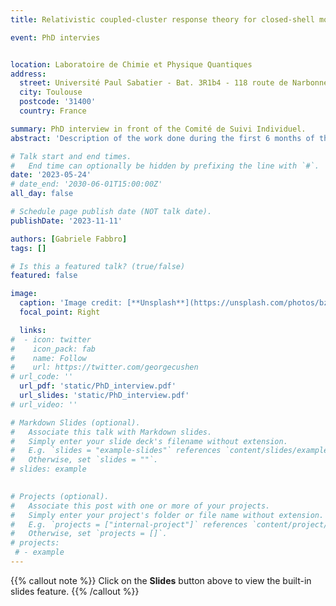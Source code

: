 ```yaml
---
title: Relativistic coupled-cluster response theory for closed-shell molecules.

event: PhD intervies


location: Laboratoire de Chimie et Physique Quantiques
address:
  street: Université Paul Sabatier - Bat. 3R1b4 - 118 route de Narbonne 31062 Toulouse Cedex 09, France
  city: Toulouse
  postcode: '31400'
  country: France

summary: PhD interview in front of the Comité de Suivi Individuel. 
abstract: 'Description of the work done during the first 6 months of the doctorate. Description of my doctoral project and other projects.'

# Talk start and end times.
#   End time can optionally be hidden by prefixing the line with `#`.
date: '2023-05-24'
# date_end: '2030-06-01T15:00:00Z'
all_day: false

# Schedule page publish date (NOT talk date).
publishDate: '2023-11-11'

authors: [Gabriele Fabbro]
tags: []

# Is this a featured talk? (true/false)
featured: false

image:
  caption: 'Image credit: [**Unsplash**](https://unsplash.com/photos/bzdhc5b3Bxs)'
  focal_point: Right

  links:
#  - icon: twitter
#    icon_pack: fab
#    name: Follow
#    url: https://twitter.com/georgecushen
# url_code: ''
  url_pdf: 'static/PhD_interview.pdf'
  url_slides: 'static/PhD_interview.pdf'
# url_video: ''

# Markdown Slides (optional).
#   Associate this talk with Markdown slides.
#   Simply enter your slide deck's filename without extension.
#   E.g. `slides = "example-slides"` references `content/slides/example-slides.md`.
#   Otherwise, set `slides = ""`.
# slides: example
 

# Projects (optional).
#   Associate this post with one or more of your projects.
#   Simply enter your project's folder or file name without extension.
#   E.g. `projects = ["internal-project"]` references `content/project/deep-learning/index.md`.
#   Otherwise, set `projects = []`.
# projects:
 # - example
---
```


{{% callout note %}}
Click on the **Slides** button above to view the built-in slides feature.
{{% /callout %}}



